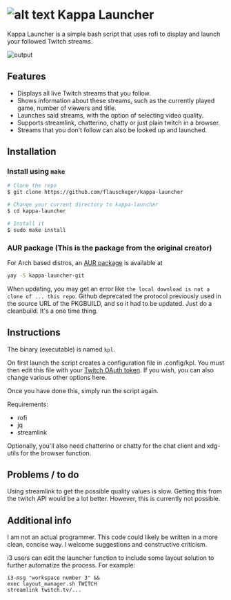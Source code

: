 ![alt text](https://cdn.discordapp.com/attachments/534004815160934410/674660498754764847/kappa64.png)
Kappa Launcher
============

Kappa Launcher is a simple bash script that uses rofi to display and launch your followed Twitch streams.

![output](https://github.com/jp1995/ctf_docs/blob/main/stuff/kpl.gif)

## Features

* Displays all live Twitch streams that you follow.
* Shows information about these streams, such as the currently played game, number of viewers and title.
* Launches said streams, with the option of selecting video quality.
* Supports streamlink, chatterino, chatty or just plain twitch in a browser.
* Streams that you don't follow can also be looked up and launched.

## Installation

### Install using ```make```
```bash
# Clone the repo
$ git clone https://github.com/flauschxger/kappa-launcher

# Change your current directory to kappa-launcher
$ cd kappa-launcher

# Install it
$ sudo make install
```

### AUR package (This is the package from the original creator)
For Arch based distros, an [AUR package](https://aur.archlinux.org/packages/kappa-launcher-git/) is available at
```bash
yay -S kappa-launcher-git
```
When updating, you may get an error like `the local download is not a clone of ... this repo`. Github deprecated the protocol previously used in the source URL of the PKGBUILD, and so it had to be updated. Just do a cleanbuild. It's a one time thing.

## Instructions
The binary (executable) is named ```kpl```.

On first launch the script creates a configuration file in .config/kpl. You must then edit this file with your [Twitch OAuth token](https://jp1995.github.io/kappa/). If you wish, you can also change various other options here.

Once you have done this, simply run the script again.

Requirements:
* rofi
* jq
* streamlink

Optionally, you'll also need chatterino or chatty for the chat client and xdg-utils for the browser function.

## Problems / to do

Using streamlink to get the possible quality values is slow. Getting this from the twitch API would be a lot better. However, this is currently not possible.

## Additional info

I am not an actual programmer. This code could likely be written in a more clean, concise way. I welcome suggestions and constructive criticism.

i3 users can edit the launcher function to include some layout solution to further automatize the process. For example:
```
i3-msg "workspace number 3" &&
exec layout_manager.sh TWITCH
streamlink twitch.tv/...
```
